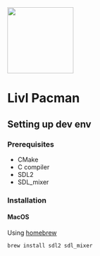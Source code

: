 <img width="150" src="https://github.com/Livl-Corporation/livl-pacman/assets/62793491/57617b44-13eb-4680-a742-07753d40e0ce" />

# Livl Pacman

## Setting up dev env

### Prerequisites

- CMake
- C compiler
- SDL2
- SDL_mixer

### Installation

#### **MacOS**

Using [homebrew](https://brew.sh/index_fr)

```bash
brew install sdl2 sdl_mixer 
```
